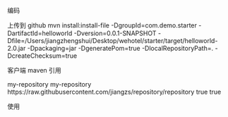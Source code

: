 编码

上传到 github 
mvn install:install-file -DgroupId=com.demo.starter -DartifactId=helloworld -Dversion=0.0.1-SNAPSHOT -Dfile=/Users/jiangzhengshui/Desktop/wehotel/starter/target/helloworld-2.0.jar -Dpackaging=jar -DgeneratePom=true -DlocalRepositoryPath=.  -DcreateChecksum=true

客户端 maven 引用

<repositories>
    <repository>
        <id>my-repository</id>
        <name>my-repository</name>
        <url>https://raw.githubusercontent.com/jiangzs/repository/repository</url>
        <snapshots>
            <enabled>true</enabled>
        </snapshots>
        <releases>
            <enabled>true</enabled>
        </releases>
    </repository>
</repositories>

使用